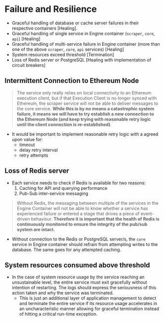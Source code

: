 # Failure and Resilience

- Graceful handling of database or cache server failures in their respective containers [Healing].
- Graceful handling of single service in Engine container (`scraper`, `core`, `api`) [Healing]
- Graceful handling of multi-service failure in Engine container (more than one of the above `scraper`, `core`, `api` services) [Healing]
- System resources exceed threshold [Termination]
- Loss of Redis server or PostgreSQL [Healing with implementation of circuit breakers]

## Intermittent Connection to Ethereum Node

> The service only really relies on local connectivity to an Ethereum execution client, but if that Execution Client is no longer synced with Ethereum, the scraper service will not be able to deliver messages to the core service. <b>While this is by no means a catastrophic system failure, it means we will have to try establish a new connection to the Ethereum Node (and keep trying with reasonable retry logic until the client connection is re-established)</b>.

- It would be important to implement reasonable retry logic with a agreed upon value for:
  - timeout
  - delay retry interval
  - retry attempts

## Loss of Redis server

- Each service needs to check if Redis is available for two reasons:
  1. Caching for API and querying performance
  2. Pub-Sub inter-service messaging

> Without Redis, the messaging between multiple of the services in the Engine Container will not be able to know whether a service has experienced failure or entered a stage that drives a piece of event-driven behaviour. <b>Therefore it is important that the health of Redis is continuously monitored to ensure the integrity of the pub/sub system are intact.</b>

- Without connection to the Redis or PostgreSQL server/s, the `core` service in Engine container should refrain from attempting writes to the database. The same goes for any attempted caching.

## System resources consumed above threshold

- In the case of system resource usage by the service reaching an unsustainable level, the entire service must exit gracefully without intention of restarting. The logs should express the seriousness of this action taken and why the service was terminated.
  - This is just an additional layer of application management to detect and terminate the entire service if its resource usage accelerates in an uncharacteristic manner allowing for graceful termination instead of hitting a critical run-time exception.
